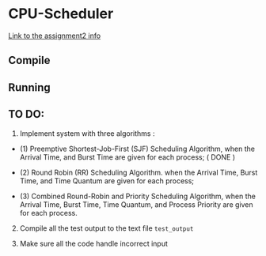 # CPU-Scheduler 

<a href="https://eclass.yorku.ca/mod/resource/view.php?id=1408696">Link to the assignment2 info</a>

## Compile  


## Running 

## TO DO:  

1. Implement system with three algorithms : 
* (1) Preemptive Shortest-Job-First (SJF) Scheduling Algorithm, when the Arrival Time, and Burst Time are given for each process; ( DONE )

* (2) Round Robin (RR) Scheduling Algorithm. when the Arrival Time, Burst Time, and Time Quantum are given for each process;

* (3) Combined Round-Robin and Priority Scheduling Algorithm, when the Arrival Time, Burst Time, Time Quantum, and Process Priority are given for each process.

2. Compile all the test output to the text file ```test_output```

3. Make sure all the code handle incorrect input  

